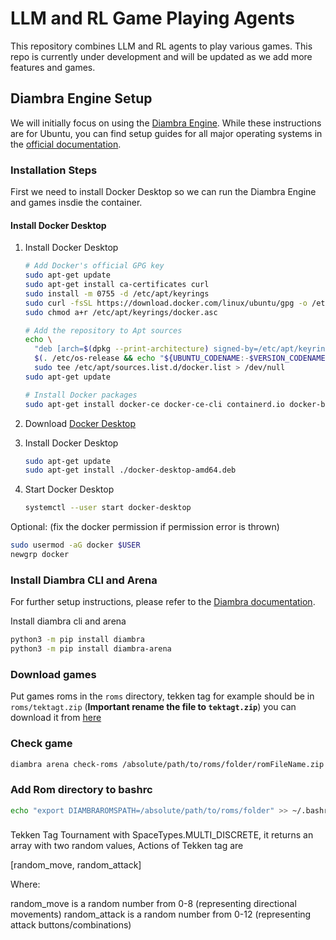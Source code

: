 # LLM and RL Game Playing Agents

This repository combines LLM and RL agents to play various games. 
This repo is currently under development and will be updated as we add more features and games.

## Diambra Engine Setup

We will initially focus on using the [Diambra Engine](https://docs.diambra.ai). While these instructions are for Ubuntu, you can find setup guides for all major operating systems in the [official documentation](https://docs.diambra.ai).

### Installation Steps

First we need to install Docker Desktop so we can run the Diambra Engine and games insdie the container.
#### Install Docker Desktop
1. Install Docker Desktop
   ```bash
   # Add Docker's official GPG key
   sudo apt-get update
   sudo apt-get install ca-certificates curl
   sudo install -m 0755 -d /etc/apt/keyrings
   sudo curl -fsSL https://download.docker.com/linux/ubuntu/gpg -o /etc/apt/keyrings/docker.asc
   sudo chmod a+r /etc/apt/keyrings/docker.asc

   # Add the repository to Apt sources
   echo \
     "deb [arch=$(dpkg --print-architecture) signed-by=/etc/apt/keyrings/docker.asc] https://download.docker.com/linux/ubuntu \
     $(. /etc/os-release && echo "${UBUNTU_CODENAME:-$VERSION_CODENAME}") stable" | \
     sudo tee /etc/apt/sources.list.d/docker.list > /dev/null
   sudo apt-get update

   # Install Docker packages
   sudo apt-get install docker-ce docker-ce-cli containerd.io docker-buildx-plugin docker-compose-plugin
   ```

2. Download [Docker Desktop](https://desktop.docker.com/linux/main/amd64/docker-desktop-amd64.deb?utm_source=docker&utm_medium=webreferral&utm_campaign=docs-driven-download-linux-amd64)

3. Install Docker Desktop
   ```bash
   sudo apt-get update
   sudo apt-get install ./docker-desktop-amd64.deb
   ```

4. Start Docker Desktop
   ```bash
   systemctl --user start docker-desktop
   ```

Optional: (fix the docker permission if permission error is thrown)

   ```bash
   sudo usermod -aG docker $USER
   newgrp docker
   ```

### Install Diambra CLI and Arena
For further setup instructions, please refer to the [Diambra documentation](https://docs.diambra.ai/#installation).

Install diambra cli and arena

```bash
python3 -m pip install diambra
python3 -m pip install diambra-arena
```

### Download games

Put games roms in the `roms` directory, tekken tag for example should be in `roms/tektagt.zip` (**Important rename the file to `tektagt.zip`**) you can download it from [here](https://wowroms.com/en/roms/mame/tekken-tag-tournament-asia-clone/108661.html)

### Check game

```bash
diambra arena check-roms /absolute/path/to/roms/folder/romFileName.zip
```

### Add Rom directory to bashrc

```bash
echo "export DIAMBRAROMSPATH=/absolute/path/to/roms/folder" >> ~/.bashrc
```



### 

Tekken Tag Tournament with SpaceTypes.MULTI_DISCRETE, it returns an array with two random values, Actions of Tekken tag are 

[random_move, random_attack]

Where:

random_move is a random number from 0-8 (representing directional movements)
random_attack is a random number from 0-12 (representing attack buttons/combinations)